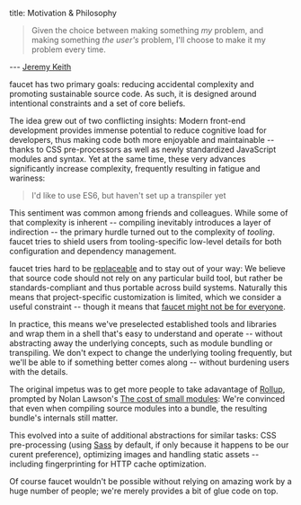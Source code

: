 title: Motivation & Philosophy

> Given the choice between making something _my_ problem, and making something
> _the user's_ problem, I'll choose to make it my problem every time.

--- [Jeremy Keith](https://adactio.com/journal/7706)

faucet has two primary goals: reducing accidental complexity and promoting
sustainable source code. As such, it is designed around intentional constraints
and a set of core beliefs.

The idea grew out of two conflicting insights: Modern front-end development
provides immense potential to reduce cognitive load for developers, thus making
code both more enjoyable and maintainable -- thanks to CSS pre-processors as
well as newly standardized JavaScript modules and syntax. Yet at the same time,
these very advances significantly increase complexity, frequently resulting in
fatigue and wariness:

> I'd like to use ES6, but haven't set up a transpiler yet

This sentiment was common among friends and colleagues. While some of that
complexity is inherent -- compiling inevitably introduces a layer of indirection
-- the primary hurdle turned out to the complexity of _tooling_. faucet tries to
shield users from tooling-specific low-level details for both configuration and
dependency management.

faucet tries hard to be
[replaceable](https://martinfowler.com/bliki/SacrificialArchitecture.html) and
to stay out of your way: We believe that source code should not rely on any
particular build tool, but rather be standards-compliant and thus portable
across build systems. Naturally this means that project-specific customization
is limited, which we consider a useful constraint -- though it means that
[faucet might not be for everyone](alternatives.html).

In practice, this means we've preselected established tools and libraries and
wrap them in a shell that's easy to understand and operate -- without
abstracting away the underlying concepts, such as module bundling or
transpiling. We don't expect to change the underlying tooling frequently, but
we'll be able to if something better comes along -- without burdening users with
the details.

The original impetus was to get more people to take adavantage of
[Rollup](https://rollupjs.org), prompted by Nolan Lawson's
[The cost of small modules](https://nolanlawson.com/2016/08/15/the-cost-of-small-modules/):
We're convinced that even when compiling source modules into a bundle, the
resulting bundle's internals still matter.

This evolved into a suite of additional abstractions for similar tasks: CSS
pre-processing (using [Sass](http://sass-lang.com) by default, if only because
it happens to be our curent preference), optimizing images and handling static
assets -- including fingerprinting for HTTP cache optimization.

Of course faucet wouldn't be possible without relying on amazing work by a huge
number of people; we're merely provides a bit of glue code on top.
